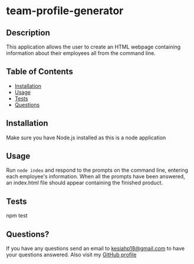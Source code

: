 # team-profile-generator
## Description
This application allows the user to create an HTML webpage containing information about their employees all from the command line. 
## Table of Contents
* [Installation](https://github.com/kesiahp18/team-profile-generator#installation)
* [Usage](https://github.com/kesiahp18/team-profile-generator#usage)
* [Tests](https://github.com/kesiahp18/team-profile-generator#tests)
* [Questions](https://github.com/kesiahp18/team-profile-generator#questions)
    
## Installation 
Make sure you have Node.js installed as this is a node application
## Usage
Run `node index` and respond to the prompts on the command line, entering each employee's information. When all the prompts have been answered, an index.html file should appear containing the finished product.

## Tests
npm test

## Questions?
If you have any questions send an email to kesiahp18@gmail.com to have your questions answered.
Also visit my [GitHub profile](https://github.com/kesiahp18)
